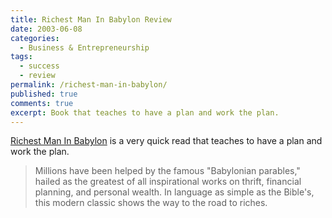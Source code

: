 ```yaml
---
title: Richest Man In Babylon Review
date: 2003-06-08
categories:
  - Business & Entrepreneurship
tags:
  - success
  - review
permalink: /richest-man-in-babylon/
published: true
comments: true
excerpt: Book that teaches to have a plan and work the plan.
---
```

[Richest Man In Babylon](https://amzn.to/3Y3qC7U) is a very quick read that teaches to have a plan and work the plan.

>Millions have been helped by the famous "Babylonian parables," hailed as the greatest of all inspirational works on thrift, financial planning, and personal wealth. In language as simple as the Bible's, this modern classic shows the way to the road to riches.